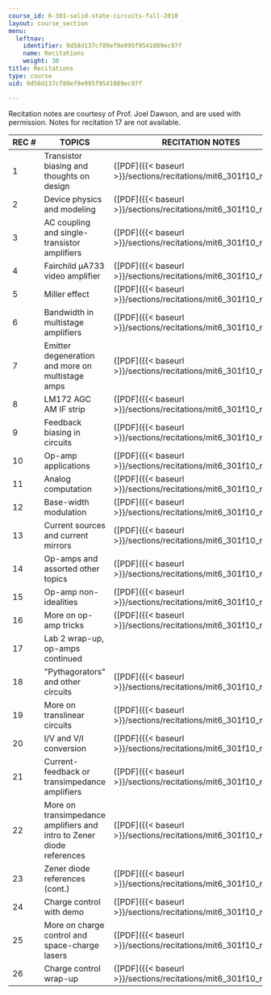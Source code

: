 ```yaml
---
course_id: 6-301-solid-state-circuits-fall-2010
layout: course_section
menu:
  leftnav:
    identifier: 9d58d137cf89ef9e995f9541089ec97f
    name: Recitations
    weight: 30
title: Recitations
type: course
uid: 9d58d137cf89ef9e995f9541089ec97f

---
```


Recitation notes are courtesy of Prof. Joel Dawson, and are used with permission. Notes for recitation 17 are not available.

| REC # | TOPICS | RECITATION NOTES |
| --- | --- | --- |
| 1 | Transistor biasing and thoughts on design | ([PDF]({{< baseurl >}}/sections/recitations/mit6_301f10_rec01)) |
| 2 | Device physics and modeling | ([PDF]({{< baseurl >}}/sections/recitations/mit6_301f10_rec02)) |
| 3 | AC coupling and single-transistor amplifiers | ([PDF]({{< baseurl >}}/sections/recitations/mit6_301f10_rec03)) |
| 4 | Fairchild µA733 video amplifier | ([PDF]({{< baseurl >}}/sections/recitations/mit6_301f10_rec04)) |
| 5 | Miller effect | ([PDF]({{< baseurl >}}/sections/recitations/mit6_301f10_rec05)) |
| 6 | Bandwidth in multistage amplifiers | ([PDF]({{< baseurl >}}/sections/recitations/mit6_301f10_rec06)) |
| 7 | Emitter degeneration and more on multistage amps | ([PDF]({{< baseurl >}}/sections/recitations/mit6_301f10_rec07)) |
| 8 | LM172 AGC AM IF strip | ([PDF]({{< baseurl >}}/sections/recitations/mit6_301f10_rec08)) |
| 9 | Feedback biasing in circuits | ([PDF]({{< baseurl >}}/sections/recitations/mit6_301f10_rec09)) |
| 10 | Op-amp applications | ([PDF]({{< baseurl >}}/sections/recitations/mit6_301f10_rec10)) |
| 11 | Analog computation | ([PDF]({{< baseurl >}}/sections/recitations/mit6_301f10_rec11)) |
| 12 | Base-width modulation | ([PDF]({{< baseurl >}}/sections/recitations/mit6_301f10_rec12)) |
| 13 | Current sources and current mirrors | ([PDF]({{< baseurl >}}/sections/recitations/mit6_301f10_rec13)) |
| 14 | Op-amps and assorted other topics | ([PDF]({{< baseurl >}}/sections/recitations/mit6_301f10_rec14)) |
| 15 | Op-amp non-idealities | ([PDF]({{< baseurl >}}/sections/recitations/mit6_301f10_rec15)) |
| 16 | More on op-amp tricks | ([PDF]({{< baseurl >}}/sections/recitations/mit6_301f10_rec16)) |
| 17 | Lab 2 wrap-up, op-amps continued | &nbsp; |
| 18 | "Pythagorators" and other circuits | ([PDF]({{< baseurl >}}/sections/recitations/mit6_301f10_rec18)) |
| 19 | More on translinear circuits | ([PDF]({{< baseurl >}}/sections/recitations/mit6_301f10_rec19)) |
| 20 | I/V and V/I conversion | ([PDF]({{< baseurl >}}/sections/recitations/mit6_301f10_rec20)) |
| 21 | Current-feedback or transimpedance amplifiers | ([PDF]({{< baseurl >}}/sections/recitations/mit6_301f10_rec21)) |
| 22 | More on transimpedance amplifiers and intro to Zener diode references | ([PDF]({{< baseurl >}}/sections/recitations/mit6_301f10_rec22)) |
| 23 | Zener diode references (cont.) | ([PDF]({{< baseurl >}}/sections/recitations/mit6_301f10_rec23)) |
| 24 | Charge control with demo | ([PDF]({{< baseurl >}}/sections/recitations/mit6_301f10_rec24)) |
| 25 | More on charge control and space-charge lasers | ([PDF]({{< baseurl >}}/sections/recitations/mit6_301f10_rec25)) |
| 26 | Charge control wrap-up | ([PDF]({{< baseurl >}}/sections/recitations/mit6_301f10_rec26))